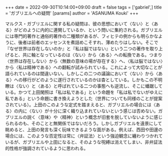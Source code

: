 +++
date = 2022-09-30T10:14:00+09:00
draft = false
tags = ['gabriel',]
title = 'ガブリエルへの疑問'
[params]
  author = 'ASANUMA Kouki'
+++

マルクス・ガブリエルに関する私の疑問は、彼の思想において〈ない〉と〈ある〉がどのように内的に連関しているか、という問いに集約される。ガブリエルには専門的著作と通俗的著作の二種類があるが、フィヒテの例からも明らかなように、後者は前者のエッセンスを煮詰めこそすれ、薄めたりはしない。そこで『なぜ世界は存在しないのか』と『私は脳ではない』という二つの著作を取り上げると、共に軸となっているのは〈ない〉から〈ある〉への転換である。つまり〈世界は存在しない〉から〈無数の意味の場が存在する〉へ、〈私は脳ではない〉から〈私は精神である〉への翻転が試みられている。これによって大切なことが語られているのは間違いない。しかしこの二つの議論において〈ない〉から〈ある〉への移行がどのように遂行されているのかは杳としている。しかもこの不明瞭は〈ない〉と〈ある〉と呼ばれている二つの事態へも逆流し、そこに蟠踞している。かつて上田閑照は「私は私である」という命題を「私は私でないがゆえに私である」という命題に書き換えようとした（世界についても同様のことが提案されている）。上田のこのような定式を踏まえると、ガブリエルの場合には〈ある〉の内に〈ない〉が十分に深く織り込まれていないという感じは否めない。ガブリエルの説く〈意味〉や〈精神〉という概念が旧套を脱していないように感じられるのも、そのことと無関係ではないだろう。しかしガブリエルを遠景にして眺めると、上田の発言も深く玩味できるような面がある。例えば、西田や田邊の場合には、このような否定性は常に〈弁証法〉という強迫観念に纏わりつかれているが、ガブリエルや上田になると、そのような呪縛は消えてしまい、非弁証法的性格が強調されているように思われる。
